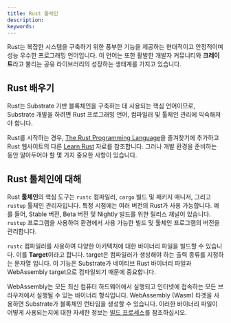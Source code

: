 ```yaml
---
title: Rust 툴체인
description:
keywords:
---
```


<!-- TODO 하드웨어 사양이 낮은 경우 빌드 시간에 대한 기대 관리. 실제 개발 환경 요구 사항은 노드 실행에만 필요한 것보다 높음을 정의 -->

Rust는 복잡한 시스템을 구축하기 위한 풍부한 기능을 제공하는 현대적이고 안정적이며 성능 우수한 프로그래밍 언어입니다.
이 언어는 또한 활발한 개발자 커뮤니티와 **크레이트**라고 불리는 공유 라이브러리의 성장하는 생태계를 가지고 있습니다.

## Rust 배우기

Rust는 Substrate 기반 블록체인을 구축하는 데 사용되는 핵심 언어이므로, Substrate 개발을 하려면 Rust 프로그래밍 언어, 컴파일러 및 툴체인 관리에 익숙해져야 합니다.

Rust를 시작하는 경우, [The Rust Programming Language](https://doc.rust-lang.org/book/)을 즐겨찾기에 추가하고 Rust 웹사이트의 다른 [Learn Rust](https://www.rust-lang.org/learn) 자료를 참조합니다.
그러나 개발 환경을 준비하는 동안 알아두어야 할 몇 가지 중요한 사항이 있습니다.

## Rust 툴체인에 대해

Rust **툴체인**의 핵심 도구는 `rustc` 컴파일러, `cargo` 빌드 및 패키지 매니저, 그리고 `rustup` 툴체인 관리자입니다.
특정 시점에는 여러 버전의 Rust가 사용 가능합니다.
예를 들어, Stable 버전, Beta 버전 및 Nightly 빌드를 위한 릴리스 채널이 있습니다.
`rustup` 프로그램을 사용하여 환경에서 사용 가능한 빌드 및 툴체인 프로그램의 버전을 관리합니다.

`rustc` 컴파일러를 사용하여 다양한 아키텍처에 대한 바이너리 파일을 빌드할 수 있습니다. 이를 **Target**이라고 합니다.
target은 컴파일러가 생성해야 하는 출력 종류를 지정하는 문자열 입니다.
이 기능은 Substrate가 네이티브 Rust 바이너리 파일과 WebAssembly target으로 컴파일되기 때문에 중요합니다.

WebAssembly는 모든 최신 컴퓨터 하드웨어에서 실행되고 인터넷에 접속하는 모든 브라우저에서 실행될 수 있는 바이너리 형식입니다.
WebAssembly (Wasm) 타겟을 사용하면 Substrate가 블록체인 런타임을 생성할 수 있습니다.
이러한 바이너리 파일이 어떻게 사용되는지에 대한 자세한 정보는 [빌드 프로세스](../../build/build-process.md)를 참조하십시오.